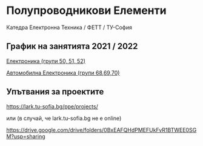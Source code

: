 # Полупроводникови Елементи
Катедра Електронна Техника / ФЕТТ / ТУ-София


## График на занятията 2021 / 2022

[Електроника (групи 50, 51, 52)](https://calendar.google.com/calendar/embed?src=c_classroom50c75df5%40group.calendar.google.com&ctz=Europe%2FSofia)

[Автомобилна Електроника (групи 68,69,70)](https://calendar.google.com/calendar/embed?src=c_classroom3974d0df%40group.calendar.google.com&ctz=Europe%2FSofia)

## Упътвания за проектите
https://lark.tu-sofia.bg/ppe/projects/

или (в случай, че lark.tu-sofia.bg не е online)

https://drive.google.com/drive/folders/0BxEAFQHdPMEFUkFvR1BTWEE0SGM?usp=sharing

